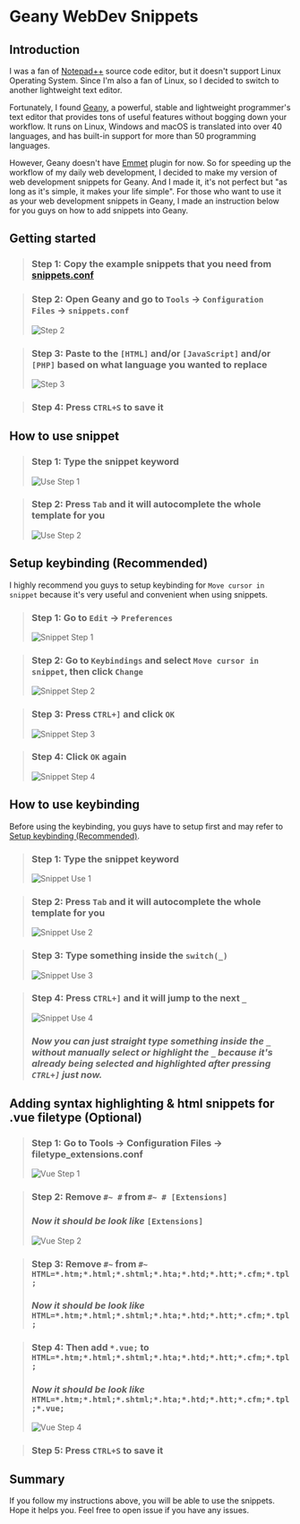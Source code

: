 # Geany WebDev Snippets

## Introduction

I was a fan of [Notepad++](https://notepad-plus-plus.org/) source code editor, but it doesn't support Linux Operating System. Since I'm also a fan of Linux, so I decided to switch to another lightweight text editor. 

Fortunately, I found [Geany](https://www.geany.org/), a powerful, stable and lightweight programmer's text editor that provides tons of useful features without bogging down your workflow. It runs on Linux, Windows and macOS is translated into over 40 languages, and has built-in support for more than 50 programming languages.

However, Geany doesn't have [Emmet](https://emmet.io/) plugin for now. So for speeding up the workflow of my daily web development, I decided to make my version of web development snippets for Geany. And I made it, it's not perfect but "as long as it's simple, it makes your life simple". For those who want to use it as your web development snippets in Geany, I made an instruction below for you guys on how to add snippets into Geany.

## Getting started

> ### Step 1: Copy the example snippets that you need from [snippets.conf](https://github.com/zhaolinlau/Geany-WebDev-Snippets/blob/main/snippets.conf)

> ### Step 2: Open Geany and go to `Tools` -> `Configuration Files` -> `snippets.conf`
>
> ![Step 2](./img/Step_2.png)

> ### Step 3: Paste to the `[HTML]` and/or `[JavaScript]` and/or `[PHP]` based on what language you wanted to replace
>
> ![Step 3](./img/Step_3.png)

> ### Step 4: Press `CTRL+S` to save it

## How to use snippet

> ### Step 1: Type the snippet keyword
>
>  ![Use Step 1](./img/Use_Step_1.png)

> ### Step 2: Press `Tab` and it will autocomplete the whole template for you
>
> ![Use Step 2](./img/Use_Step_2.png)

## Setup keybinding (Recommended)

I highly recommend you guys to setup keybinding for `Move cursor in snippet` because it's very useful and convenient when using snippets.

> ### Step 1: Go to `Edit` -> `Preferences`
>
> ![Snippet Step 1](./img/Snippet_Step_1.png)

> ### Step 2: Go to `Keybindings` and select `Move cursor in snippet`, then click `Change`
>
> ![Snippet Step 2](./img/Snippet_Step_2.png)

> ### Step 3: Press `CTRL+]` and click `OK`
>
> ![Snippet Step 3](./img/Snippet_Step_3.png)

> ### Step 4: Click `OK` again
>
> ![Snippet Step 4](./img/Snippet_Step_4.png)

## How to use keybinding

Before using the keybinding, you guys have to setup first and may refer to [Setup keybinding (Recommended)](#setup-keybinding-recommended).

> ### Step 1: Type the snippet keyword
>
>  ![Snippet Use 1](./img/Snippet_Use_1.png)

> ### Step 2: Press `Tab` and it will autocomplete the whole template for you
>
> ![Snippet Use 2](./img/Snippet_Use_2.png)

> ### Step 3: Type something inside the `switch(_)`
>
> ![Snippet Use 3](./img/Snippet_Use_3.png)

> ### Step 4: Press `CTRL+]` and it will jump to the next `_` 
>
> ![Snippet Use 4](./img/Snippet_Use_4.png)
>
> ### *Now you can just straight type something inside the `_` without manually select or highlight the `_` because it's already being selected and highlighted after pressing `CTRL+]` just now.*

## Adding syntax highlighting & html snippets for .vue filetype (Optional)

> ### Step 1: Go to Tools -> Configuration Files -> filetype_extensions.conf
>
> ![Vue Step 1](./img/Vue_Step_1.png)

> ### Step 2: Remove `#~ #` from `#~ # [Extensions]`
>
> ### *Now it should be look like* `[Extensions]`
>
> ![Vue Step 2](./img/Vue_Step_2.png)

> ### Step 3: Remove `#~` from `#~ HTML=*.htm;*.html;*.shtml;*.hta;*.htd;*.htt;*.cfm;*.tpl;`
>
> ### *Now it should be look like* `HTML=*.htm;*.html;*.shtml;*.hta;*.htd;*.htt;*.cfm;*.tpl;`

> ### Step 4: Then add `*.vue;` to `HTML=*.htm;*.html;*.shtml;*.hta;*.htd;*.htt;*.cfm;*.tpl;`
>
> ### *Now it should be look like* `HTML=*.htm;*.html;*.shtml;*.hta;*.htd;*.htt;*.cfm;*.tpl;*.vue;`
> 
> ![Vue Step 4](./img/Vue_Step_4.png)

> ### Step 5: Press `CTRL+S` to save it

## Summary

If you follow my instructions above, you will be able to use the snippets. Hope it helps you. Feel free to open issue if you have any issues. 
